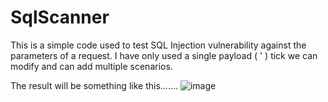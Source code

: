 # SqlScanner
This is a simple code used to test SQL Injection vulnerability against the parameters of a request. I have only used a single payload ( ' ) tick we can modify and can add multiple scenarios. 

The result will be something like this.......
![image](https://github.com/MuhammadAli947/SqlScanner/assets/76552201/59a9e786-3ad3-4be7-95b3-d6d69f2a2d58)
